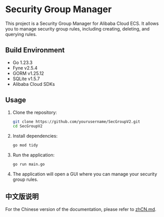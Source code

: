 # Security Group Manager

This project is a Security Group Manager for Alibaba Cloud ECS. It allows you to manage security group rules, including creating, deleting, and querying rules.

## Build Environment

- Go 1.23.3
- Fyne v2.5.4
- GORM v1.25.12
- SQLite v1.5.7
- Alibaba Cloud SDKs

## Usage

1. Clone the repository:
    ```sh
    git clone https://github.com/yourusername/SecGroupV2.git
    cd SecGroupV2
    ```

2. Install dependencies:
    ```sh
    go mod tidy
    ```

3. Run the application:
    ```sh
    go run main.go
    ```

4. The application will open a GUI where you can manage your security group rules.

## 中文版说明

For the Chinese version of the documentation, please refer to [zhCN.md](./doc/zhCN.md).